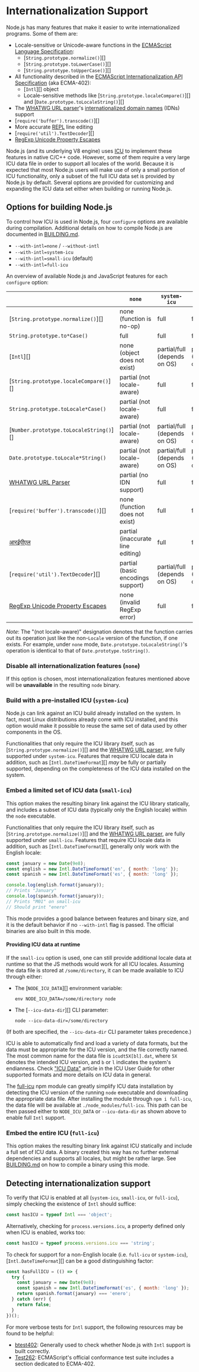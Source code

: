 # Internationalization Support

<!--introduced_in=v8.2.0-->

Node.js has many features that make it easier to write internationalized programs. Some of them are:

- Locale-sensitive or Unicode-aware functions in the [ECMAScript Language Specification](https://tc39.github.io/ecma262/): 
  - [`String.prototype.normalize()`][]
  - [`String.prototype.toLowerCase()`][]
  - [`String.prototype.toUpperCase()`][]
- All functionality described in the [ECMAScript Internationalization API Specification](https://tc39.github.io/ecma402/) (aka ECMA-402): 
  - [`Intl`][] object
  - Locale-sensitive methods like [`String.prototype.localeCompare()`][] and [`Date.prototype.toLocaleString()`][]
- The [WHATWG URL parser](url.html#url_the_whatwg_url_api)'s [internationalized domain names](https://en.wikipedia.org/wiki/Internationalized_domain_name) (IDNs) support
- [`require('buffer').transcode()`][]
- More accurate [REPL](repl.html#repl_repl) line editing
- [`require('util').TextDecoder`][]
- [RegExp Unicode Property Escapes](https://github.com/tc39/proposal-regexp-unicode-property-escapes)

Node.js (and its underlying V8 engine) uses [ICU](http://icu-project.org/) to implement these features in native C/C++ code. However, some of them require a very large ICU data file in order to support all locales of the world. Because it is expected that most Node.js users will make use of only a small portion of ICU functionality, only a subset of the full ICU data set is provided by Node.js by default. Several options are provided for customizing and expanding the ICU data set either when building or running Node.js.

## Options for building Node.js

To control how ICU is used in Node.js, four `configure` options are available during compilation. Additional details on how to compile Node.js are documented in [BUILDING.md](https://github.com/nodejs/node/blob/master/BUILDING.md).

- `--with-intl=none` / `--without-intl`
- `--with-intl=system-icu`
- `--with-intl=small-icu` (default)
- `--with-intl=full-icu`

An overview of available Node.js and JavaScript features for each `configure` option:

|                                                                                                     | `none`                            | `system-icu`                 | `small-icu`            | `full-icu` |
| --------------------------------------------------------------------------------------------------- | --------------------------------- | ---------------------------- | ---------------------- | ---------- |
| [`String.prototype.normalize()`][]                                                                  | none (function is no-op)          | full                         | full                   | full       |
| `String.prototype.to*Case()`                                                                        | full                              | full                         | full                   | full       |
| [`Intl`][]                                                                                          | none (object does not exist)      | partial/full (depends on OS) | partial (English-only) | full       |
| [`String.prototype.localeCompare()`][]                                                              | partial (not locale-aware)        | full                         | full                   | full       |
| `String.prototype.toLocale*Case()`                                                                  | partial (not locale-aware)        | full                         | full                   | full       |
| [`Number.prototype.toLocaleString()`][]                                                             | partial (not locale-aware)        | partial/full (depends on OS) | partial (English-only) | full       |
| `Date.prototype.toLocale*String()`                                                                  | partial (not locale-aware)        | partial/full (depends on OS) | partial (English-only) | full       |
| [WHATWG URL Parser](url.html#url_the_whatwg_url_api)                                                | partial (no IDN support)          | full                         | full                   | full       |
| [`require('buffer').transcode()`][]                                                                 | none (function does not exist)    | full                         | full                   | full       |
| [आरईपीएल](repl.html#repl_repl)                                                                      | partial (inaccurate line editing) | full                         | full                   | full       |
| [`require('util').TextDecoder`][]                                                                   | partial (basic encodings support) | partial/full (depends on OS) | partial (Unicode-only) | full       |
| [RegExp Unicode Property Escapes](https://github.com/tc39/proposal-regexp-unicode-property-escapes) | none (invalid RegExp error)       | full                         | full                   | full       |

*Note*: The "(not locale-aware)" designation denotes that the function carries out its operation just like the non-`Locale` version of the function, if one exists. For example, under `none` mode, `Date.prototype.toLocaleString()`'s operation is identical to that of `Date.prototype.toString()`.

### Disable all internationalization features (`none`)

If this option is chosen, most internationalization features mentioned above will be **unavailable** in the resulting `node` binary.

### Build with a pre-installed ICU (`system-icu`)

Node.js can link against an ICU build already installed on the system. In fact, most Linux distributions already come with ICU installed, and this option would make it possible to reuse the same set of data used by other components in the OS.

Functionalities that only require the ICU library itself, such as [`String.prototype.normalize()`][] and the [WHATWG URL parser](url.html#url_the_whatwg_url_api), are fully supported under `system-icu`. Features that require ICU locale data in addition, such as [`Intl.DateTimeFormat`][] *may* be fully or partially supported, depending on the completeness of the ICU data installed on the system.

### Embed a limited set of ICU data (`small-icu`)

This option makes the resulting binary link against the ICU library statically, and includes a subset of ICU data (typically only the English locale) within the `node` executable.

Functionalities that only require the ICU library itself, such as [`String.prototype.normalize()`][] and the [WHATWG URL parser](url.html#url_the_whatwg_url_api), are fully supported under `small-icu`. Features that require ICU locale data in addition, such as [`Intl.DateTimeFormat`][], generally only work with the English locale:

```js
const january = new Date(9e8);
const english = new Intl.DateTimeFormat('en', { month: 'long' });
const spanish = new Intl.DateTimeFormat('es', { month: 'long' });

console.log(english.format(january));
// Prints "January"
console.log(spanish.format(january));
// Prints "M01" on small-icu
// Should print "enero"
```

This mode provides a good balance between features and binary size, and it is the default behavior if no `--with-intl` flag is passed. The official binaries are also built in this mode.

#### Providing ICU data at runtime

If the `small-icu` option is used, one can still provide additional locale data at runtime so that the JS methods would work for all ICU locales. Assuming the data file is stored at `/some/directory`, it can be made available to ICU through either:

- The [`NODE_ICU_DATA`][] environment variable:
  
  ```shell
  env NODE_ICU_DATA=/some/directory node
  ```

- The [`--icu-data-dir`][] CLI parameter:
  
  ```shell
  node --icu-data-dir=/some/directory
  ```

(If both are specified, the `--icu-data-dir` CLI parameter takes precedence.)

ICU is able to automatically find and load a variety of data formats, but the data must be appropriate for the ICU version, and the file correctly named. The most common name for the data file is `icudt5X[bl].dat`, where `5X` denotes the intended ICU version, and `b` or `l` indicates the system's endianness. Check ["ICU Data"](http://userguide.icu-project.org/icudata) article in the ICU User Guide for other supported formats and more details on ICU data in general.

The [full-icu](https://www.npmjs.com/package/full-icu) npm module can greatly simplify ICU data installation by detecting the ICU version of the running `node` executable and downloading the appropriate data file. After installing the module through `npm i full-icu`, the data file will be available at `./node_modules/full-icu`. This path can be then passed either to `NODE_ICU_DATA` or `--icu-data-dir` as shown above to enable full `Intl` support.

### Embed the entire ICU (`full-icu`)

This option makes the resulting binary link against ICU statically and include a full set of ICU data. A binary created this way has no further external dependencies and supports all locales, but might be rather large. See [BUILDING.md](https://github.com/nodejs/node/blob/master/BUILDING.md#build-with-full-icu-support-all-locales-supported-by-icu) on how to compile a binary using this mode.

## Detecting internationalization support

To verify that ICU is enabled at all (`system-icu`, `small-icu`, or `full-icu`), simply checking the existence of `Intl` should suffice:

```js
const hasICU = typeof Intl === 'object';
```

Alternatively, checking for `process.versions.icu`, a property defined only when ICU is enabled, works too:

```js
const hasICU = typeof process.versions.icu === 'string';
```

To check for support for a non-English locale (i.e. `full-icu` or `system-icu`), [`Intl.DateTimeFormat`][] can be a good distinguishing factor:

```js
const hasFullICU = (() => {
  try {
    const january = new Date(9e8);
    const spanish = new Intl.DateTimeFormat('es', { month: 'long' });
    return spanish.format(january) === 'enero';
  } catch (err) {
    return false;
  }
})();
```

For more verbose tests for `Intl` support, the following resources may be found to be helpful:

- [btest402](https://github.com/srl295/btest402): Generally used to check whether Node.js with `Intl` support is built correctly.
- [Test262](https://github.com/tc39/test262/tree/master/test/intl402): ECMAScript's official conformance test suite includes a section dedicated to ECMA-402.